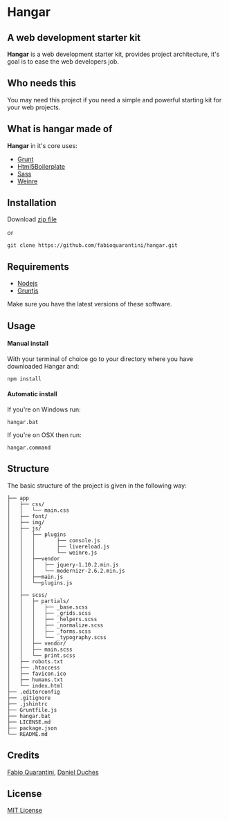 # Hangar #

## A web development starter kit  ##

**Hangar** is a web development starter kit, provides project architecture, it's goal is to ease the web developers job.



## Who needs this ##

You may need this project if you need a simple and powerful starting kit for your web projects.


## What is hangar made of ##

**Hangar** in it's core uses:

- [Grunt](http://gruntjs.com/)
- [Html5Boilerplate](http://html5boilerplate.com/)
- [Sass](http://sass-lang.com/)
- [Weinre](http://people.apache.org/~pmuellr/weinre/docs/latest/)

## Installation ##

Download [zip file](https://github.com/fabioquarantini/hangar/archive/master.zip)

or 

```
git clone https://github.com/fabioquarantini/hangar.git
```

## Requirements 

- [Nodejs](http://nodejs.org/)
- [Gruntjs](http://gruntjs.com/)

Make sure you have the latest versions of these software. 

## Usage 


#### Manual install
With your terminal of choice go to your directory where you have downloaded Hangar and:
```
npm install
```

#### Automatic install
If you're on Windows run:
```
hangar.bat
```

If you're on OSX then run:
```
hangar.command
```

## Structure

The basic structure of the project is given in the following way:

```
├── app
│   ├── css/
│   │	└── main.css
│   ├── font/
│   ├── img/
│   ├── js/
│   │ 	├── plugins
│   │   │ 		├── console.js
│   │   │ 	 	├── livereload.js
│   │   │		└── weinre.js
│   │	├──vendor
│   │   │	├── jquery-1.10.2.min.js
│   │   │	└── modernizr-2.6.2.min.js
│   │ 	├──main.js
│   │ 	└──plugins.js
│   │
│	├── scss/
│   │	├─ partials/
│   │   │	├── _base.scss
│   │   │	├── _grids.scss
│   │   │	├── _helpers.scss
│   │   │	├── _normalize.scss
│   │   │	├── _forms.scss
│   │   │	└── _typography.scss
│   │	├── vendor/
│   │	├── main.scss
│   │	└── print.scss
│	├── robots.txt
│	├── .htaccess
│	├── favicon.ico
│	├── humans.txt
│	└── index.html
├── .editorconfig
├── .gitignore
├── .jshintrc
├── Gruntfile.js
├── hangar.bat
├── LICENSE.md
├── package.json
└── README.md
```

## Credits

[Fabio Quarantini](http://www.fabioquarantini.com), [Daniel Duches](https://twitter.com/ildaniel8)


## License

[MIT License](http://opensource.org/licenses/MIT)
